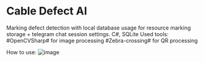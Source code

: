 # Cable Defect AI

Marking defect detection with local database usage for resource marking storage + telegram chat session settings.
C#, SQLite
Used tools: 
 #OpenCVSharp# for image processing
 #Zebra-crossing# for QR processing

How to use:
![image](https://github.com/Renaisseen/MarkingDefectDetection/assets/135010061/4e2414ba-776e-416b-8cb3-93bbad26126a)
